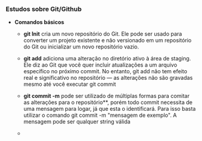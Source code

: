 ### Estudos sobre Git/Github

- **Comandos básicos**

  - **git Init** cria um novo repositório do Git. Ele pode ser usado para converter um projeto existente e não versionado em um repositório do Git ou inicializar um novo repositório vazio.

  - **git add** adiciona uma alteração no diretório ativo à área de staging. Ele diz ao Git que você quer incluir atualizações a um arquivo específico no próximo commit. No entanto, git add não tem efeito real e significativo no repositório — as alterações não são gravadas mesmo até você executar git commit
  - **git commit -m** pode ser utilizado de múltiplas formas para comitar as alterações para o repositório**, porém todo commit necessita de uma mensagem para logar, já que esta o identificará. Para isso basta utilizar o comando git commit -m "mensagem de exemplo". A mensagem pode ser qualquer string válida
  - 